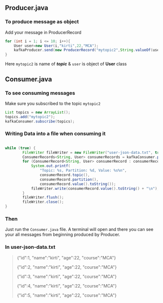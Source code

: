 ## Producer.java

### To produce message as object
Add your message in ProducerRecord
```java
for (int i = 1; i <= 10; i++){
    User user=new User(i,"kirti",22,"MCA");
    kafkaProducer.send(new ProducerRecord("mytopic2",String.valueOf(user.getId()),user));
}
```
Here `mytopic2` is name of ***topic*** & `user` is object of **User** class

## Consumer.java
### To see consuming messages
Make sure you subscribed to the topic `mytopic2`
```java
List topics = new ArrayList();
topics.add("mytopic2");
kafkaConsumer.subscribe(topics);
```
### Writing Data into a file when consuming it
```java

while (true) {
        FileWriter fileWriter = new FileWriter("user-json-data.txt", true);
        ConsumerRecords<String, User> consumerRecords = kafkaConsumer.poll(Duration.ofSeconds(1));
        for (ConsumerRecord<String, User> consumerRecord : consumerRecords) {
            System.out.printf(
                "Topic: %s, Partition: %d, Value: %s%n",
                consumerRecord.topic(),
                consumerRecord.partition(),
                consumerRecord.value().toString());
            fileWriter.write(consumerRecord.value().toString() + "\n");
        }
        fileWriter.flush();
        fileWriter.close();
}
```
### Then
Just run the `Consumer.java` file. A terminal will open and there you can see your all messages from beginning produced by Producer.

### In user-json-data.txt
> {"id":1, "name":"kirti", "age":22, "course":"MCA"}
> 
> {"id":2, "name":"kirti", "age":22, "course":"MCA"}
> 
> {"id":3, "name":"kirti", "age":22, "course":"MCA"}
> 
> {"id":4, "name":"kirti", "age":22, "course":"MCA"}
> 
> {"id":5, "name":"kirti", "age":22, "course":"MCA"}
> 

